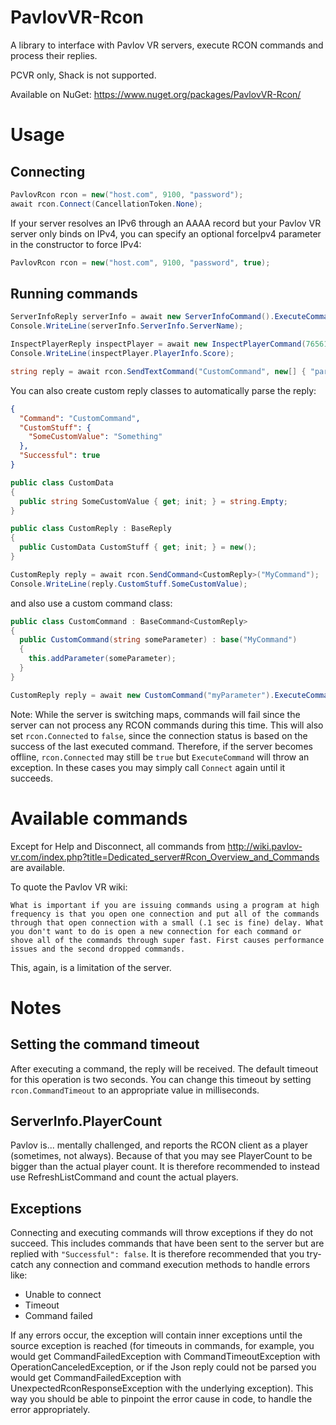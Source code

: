 # PavlovVR-Rcon
A library to interface with Pavlov VR servers, execute RCON commands and process their replies.

PCVR only, Shack is not supported.

Available on NuGet: https://www.nuget.org/packages/PavlovVR-Rcon/

# Usage

## Connecting

```cs
PavlovRcon rcon = new("host.com", 9100, "password");
await rcon.Connect(CancellationToken.None);
```

If your server resolves an IPv6 through an AAAA record but your Pavlov VR server only binds on IPv4, you can specify an optional forceIpv4 parameter in the constructor to force IPv4:

```cs
PavlovRcon rcon = new("host.com", 9100, "password", true);
```

## Running commands

```cs
ServerInfoReply serverInfo = await new ServerInfoCommand().ExecuteCommand(rcon);
Console.WriteLine(serverInfo.ServerInfo.ServerName);
```

```cs
InspectPlayerReply inspectPlayer = await new InspectPlayerCommand(76561198142010443).ExecuteCommand(rcon);
Console.WriteLine(inspectPlayer.PlayerInfo.Score);
```

```cs
string reply = await rcon.SendTextCommand("CustomCommand", new[] { "parameter1", "parameter2" });
```

You can also create custom reply classes to automatically parse the reply:

```json
{
  "Command": "CustomCommand",
  "CustomStuff": {
    "SomeCustomValue": "Something"
  },
  "Successful": true
}
```

```cs
public class CustomData
{
  public string SomeCustomValue { get; init; } = string.Empty;
}

public class CustomReply : BaseReply
{
  public CustomData CustomStuff { get; init; } = new();
}

CustomReply reply = await rcon.SendCommand<CustomReply>("MyCommand");
Console.WriteLine(reply.CustomStuff.SomeCustomValue);
```

and also use a custom command class:

```cs
public class CustomCommand : BaseCommand<CustomReply>
{
  public CustomCommand(string someParameter) : base("MyCommand")
  {
    this.addParameter(someParameter);
  }
}

CustomReply reply = await new CustomCommand("myParameter").ExecuteCommand(rcon);
```

Note: While the server is switching maps, commands will fail since the server can not process any RCON commands during this time. This will also set `rcon.Connected` to `false`, since the connection status is based on the success of the last executed command. Therefore, if the server becomes offline, `rcon.Connected` may still be `true` but `ExecuteCommand` will throw an exception. In these cases you may simply call `Connect` again until it succeeds.

# Available commands

Except for Help and Disconnect, all commands from http://wiki.pavlov-vr.com/index.php?title=Dedicated_server#Rcon_Overview_and_Commands are available.

To quote the Pavlov VR wiki:

```
What is important if you are issuing commands using a program at high frequency is that you open one connection and put all of the commands through that open connection with a small (.1 sec is fine) delay. What you don't want to do is open a new connection for each command or shove all of the commands through super fast. First causes performance issues and the second dropped commands.
```

This, again, is a limitation of the server.

# Notes

## Setting the command timeout
After executing a command, the reply will be received. The default timeout for this operation is two seconds. You can change this timeout by setting `rcon.CommandTimeout` to an appropriate value in milliseconds.

## ServerInfo.PlayerCount
Pavlov is... mentally challenged, and reports the RCON client as a player (sometimes, not always). Because of that you may see PlayerCount to be bigger than the actual player count.
It is therefore recommended to instead use RefreshListCommand and count the actual players.

## Exceptions
Connecting and executing commands will throw exceptions if they do not succeed. This includes commands that have been sent to the server but are replied with `"Successful": false`. It is therefore recommended that you try-catch any connection and command execution methods to handle errors like:
- Unable to connect
- Timeout
- Command failed

If any errors occur, the exception will contain inner exceptions until the source exception is reached (for timeouts in commands, for example, you would get CommandFailedException with CommandTimeoutException with OperationCanceledException, or if the Json reply could not be parsed you would get CommandFailedException with UnexpectedRconResponseException with the underlying exception). This way you should be able to pinpoint the error cause in code, to handle the error appropriately.
